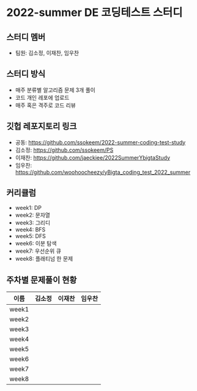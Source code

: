 # 2022-summer DE 코딩테스트 스터디

## 스터디 멤버
- 팀원: 김소정, 이재찬, 임우찬

## 스터디 방식
- 매주 분류별 알고리즘 문제 3개 풀이
- 코드 개인 레포에 업로드
- 매주 혹은 격주로 코드 리뷰

## 깃헙 레포지토리 링크
- 공동: https://github.com/ssokeem/2022-summer-coding-test-study
- 김소정: https://github.com/ssokeem/PS
- 이재찬: https://github.com/jaeckiee/2022SummerYbigtaStudy
- 임우찬: https://github.com/woohoocheezy/yBigta_coding_test_2022_summer

## 커리큘럼
- week1: DP
- week2: 문자열
- week3: 그리디
- week4: BFS
- week5: DFS
- week6: 이분 탐색
- week7: 우선순위 큐
- week8: 플래티넘 한 문제

## 주차별 문제풀이 현황
|이름|김소정|이재찬|임우찬|
|:---:|:---:|:---:|:---:|
|week1||||
|week2||||
|week3||||
|week4||||
|week5||||
|week6||||
|week7||||
|week8||||
